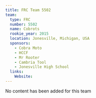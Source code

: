 ```yaml
---
title: FRC Team 5502
team:
  type: FRC
  number: 5502
  name: Cobrots
  rookie_year: 2015
  location: Jonesville, Michigan, USA
  sponsors:
    - Cobra Moto
    - HCCF
    - Mr Rooter
    - Cambria Tool
    - Jonesville High School
  links:
    Website: 
---
```

No content has been added for this team